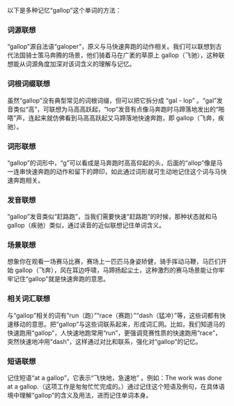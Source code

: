 以下是多种记忆“gallop”这个单词的方法：

### 词源联想
“gallop”源自法语“galoper”，原义与马快速奔跑的动作相关。我们可以联想到古代法国骑士策马奔腾的场景，他们骑着马在广袤的草原上 gallop（飞驰），这种联想能从词源角度加深对该词含义的理解与记忆。

### 词根词缀联想
虽然“gallop”没有典型常见的词根词缀，但可以把它拆分成 “gal - lop” 。“gal”发音类似“高”，可联想为马高高跃起，“lop”发音有点像马奔跑时马蹄落地发出的“啪嗒”声，连起来就仿佛看到马高高跃起又马蹄落地快速奔跑，即 gallop（飞奔，疾驰）。

### 词形联想
“gallop”的词形中，“g”可以看成是马奔跑时高高仰起的头，后面的“allop”像是马一连串快速奔跑的动作和留下的蹄印，如此通过词形就可生动地记住这个词与马快速奔跑相关。

### 发音联想
“gallop”发音类似“赶路跑”，当我们需要快速“赶路跑”的时候，那种状态就和马 gallop（疾驰）类似，通过读音的近似联想记住单词含义。

### 场景联想
想象你在观看一场赛马比赛，赛场上一匹匹马身姿矫健，骑手挥动马鞭，马匹们开始 gallop（飞奔），风在耳边呼啸，马蹄扬起尘土，这种激烈的赛马场景能让你牢牢记住“gallop”就是快速奔跑的意思。

### 相关词汇联想
与“gallop”相关的词有“run（跑）”“race（赛跑）”“dash（猛冲）”等，这些词都有快速移动的意思。把“gallop”与这些词联系起来，形成词汇网。比如，我们知道马的快速跑用“gallop”，人快速地跑常用“run”，更强调竞赛性质的快速跑用“race”，突然快速地冲用“dash”，这样通过对比和联系，强化对“gallop”的记忆。

### 短语联想
记住短语“at a gallop”，它表示“飞快地，急速地” 。例如：The work was done at a gallop.（这项工作是匆匆忙忙完成的。）通过记住这个短语及例句，在具体语境中理解“gallop”的含义及用法，进而记住单词本身。 